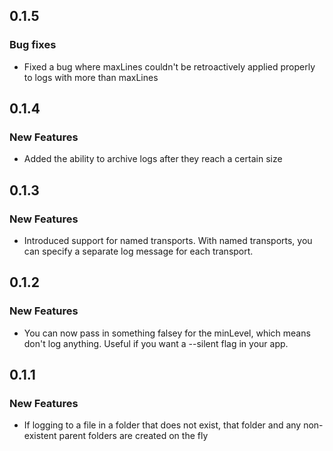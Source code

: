 ## 0.1.5

### Bug fixes
* Fixed a bug where maxLines couldn't be retroactively applied properly to logs with more than maxLines

## 0.1.4

### New Features
* Added the ability to archive logs after they reach a certain size

## 0.1.3

### New Features
* Introduced support for named transports. With named transports, you can specify a separate log message for each transport.

## 0.1.2

### New Features
* You can now pass in something falsey for the minLevel, which means don't log anything. Useful if you want a --silent flag in your app.

## 0.1.1

### New Features
* If logging to a file in a folder that does not exist, that folder and any non-existent parent folders are created on the fly